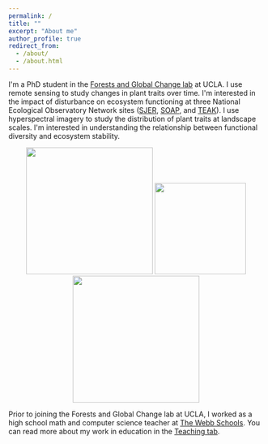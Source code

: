 ```yaml
---
permalink: /
title: ""
excerpt: "About me"
author_profile: true
redirect_from: 
  - /about/
  - /about.html
---
```


I'm a PhD student in the [Forests and Global Change lab](https://elsaordway.weebly.com) at UCLA. I use remote sensing to study changes in plant traits over time. I'm interested in the impact of disturbance on ecosystem functioning at three National Ecological Observatory Network sites ([SJER](https://www.neonscience.org/field-sites/sjer), [SOAP](https://www.neonscience.org/field-sites/soap), and [TEAK](https://www.neonscience.org/field-sites/teak)). I use hyperspectral imagery to study the distribution of plant traits at landscape scales. I'm interested in understanding the relationship between functional diversity and ecosystem stability.

<p align="center">
<img src="/images/sjer_sampling.JPG" width="250">
<img src="/images/teak1.JPG" width="180"> 
<img src="/images/teak2.JPG" width="250">
</p>

Prior to joining the Forests and Global Change lab at UCLA, I worked as a high school math and computer science teacher at [The Webb Schools](https://www.webb.org). You can read more about my work in education in the [Teaching tab](https://cderanek.github.io/teaching/).
